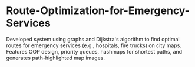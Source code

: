 # Route-Optimization-for-Emergency-Services
Developed system using graphs and Dijkstra's algorithm to find optimal routes for emergency services (e.g., hospitals, fire trucks) on city maps. Features OOP design, priority queues, hashmaps for shortest paths, and generates path-highlighted map images.
